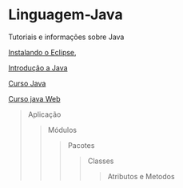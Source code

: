 # Linguagem-Java
Tutoriais e informações sobre Java

[Instalando o Eclipse](https://youtu.be/sBVBuN-ZfG8),

[Introdução a Java](https://www.youtube.com/watch?v=gsy5GqwWqjw&t=182s)

[Curso Java](https://www.youtube.com/watch?v=6cgdclqm768&t=609s)

[Curso java Web](https://www.youtube.com/channel/UCfZokasaM2WVd7OM07pnktQ)

>Aplicação
>>Módulos
>>>Pacotes
>>>>Classes
>>>>>Atributos e Metodos





